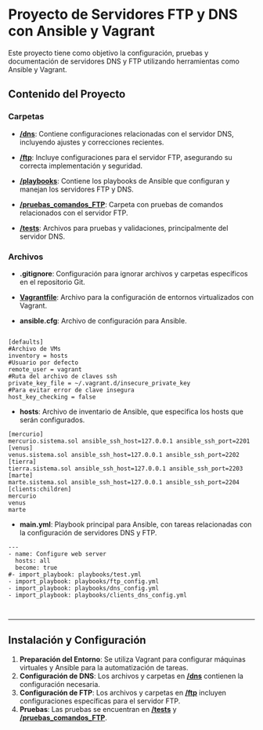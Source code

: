# Proyecto de Servidores FTP y DNS con Ansible y Vagrant

Este proyecto tiene como objetivo la configuración, pruebas y documentación de servidores DNS y FTP utilizando herramientas como Ansible y Vagrant.

## Contenido del Proyecto

### Carpetas

- **[/dns](/dns/README.md)**: Contiene configuraciones relacionadas con el servidor DNS, incluyendo ajustes y correcciones recientes.


- **[/ftp](ftp/)**: Incluye configuraciones para el servidor FTP, asegurando su correcta implementación y seguridad.
  
- **[/playbooks](/playbooks)**: Contiene los playbooks de Ansible que configuran y manejan los servidores FTP y DNS.

- **[/pruebas_comandos_FTP](/pruebas_comandos_FTP/)**: Carpeta con pruebas de comandos relacionados con el servidor FTP.

- **[/tests](/tests/)**: Archivos para pruebas y validaciones, principalmente del servidor DNS.

### Archivos

- **.gitignore**: Configuración para ignorar archivos y carpetas específicos en el repositorio Git.

- **[Vagrantfile](Vagrantfile)**: Archivo para la configuración de entornos virtualizados con Vagrant.

- **ansible.cfg**: Archivo de configuración para Ansible.
```

[defaults]
#Archivo de VMs
inventory = hosts
#Usuario por defecto
remote_user = vagrant
#Ruta del archivo de claves ssh
private_key_file = ~/.vagrant.d/insecure_private_key
#Para evitar error de clave insegura
host_key_checking = false

```

- **hosts**: Archivo de inventario de Ansible, que especifica los hosts que serán configurados.
```
[mercurio]
mercurio.sistema.sol ansible_ssh_host=127.0.0.1 ansible_ssh_port=2201
[venus]
venus.sistema.sol ansible_ssh_host=127.0.0.1 ansible_ssh_port=2202
[tierra]
tierra.sistema.sol ansible_ssh_host=127.0.0.1 ansible_ssh_port=2203
[marte]
marte.sistema.sol ansible_ssh_host=127.0.0.1 ansible_ssh_port=2204
[clients:children]
mercurio
venus
marte

```


- **main.yml**: Playbook principal para Ansible, con tareas relacionadas con la configuración de servidores DNS y FTP.
```
---
- name: Configure web server
  hosts: all
  become: true
#- import_playbook: playbooks/test.yml
- import_playbook: playbooks/ftp_config.yml
- import_playbook: playbooks/dns_config.yml
- import_playbook: playbooks/clients_dns_config.yml



```


---

## Instalación y Configuración

1. **Preparación del Entorno**: Se utiliza Vagrant para configurar máquinas virtuales y Ansible para la automatización de tareas.
2. **Configuración de DNS**: Los archivos y carpetas en **[/dns](/dns/README.md)** contienen la configuración necesaria.
3. **Configuración de FTP**: Los archivos y carpetas en  **[/ftp](ftp/)** incluyen configuraciones específicas para el servidor FTP.
4. **Pruebas**: Las pruebas se encuentran en **[/tests](/tests/)** y **[/pruebas_comandos_FTP](/pruebas_comandos_FTP/)**.
